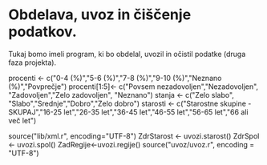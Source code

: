 # Obdelava, uvoz in čiščenje podatkov.

Tukaj bomo imeli program, ki bo obdelal, uvozil in očistil podatke (druga faza
projekta).

procenti <- c("0-4 (%)","5-6 (%)","7-8 (%)","9-10 (%)","Neznano (%)","Povprečje")
procenti[1:5]<-  c("Povsem nezadovoljen","Nezadovoljen", "Zadovoljen","Zelo zadovoljen", "Neznano")
stanja <- c("Zelo slabo", "Slabo","Srednje","Dobro","Zelo dobro")
starosti <- c("Starostne skupine - SKUPAJ","16-25 let","26-35 let","36-45 let","46-55 let","56-65 let","66 ali več let")

source("lib/xml.r", encoding="UTF-8")
ZdrStarost <- uvozi.starost()
ZdrSpol <- uvozi.spol()
ZadRegije<-uvozi.regije()
source("uvoz/uvoz.r", encoding = "UTF-8")


